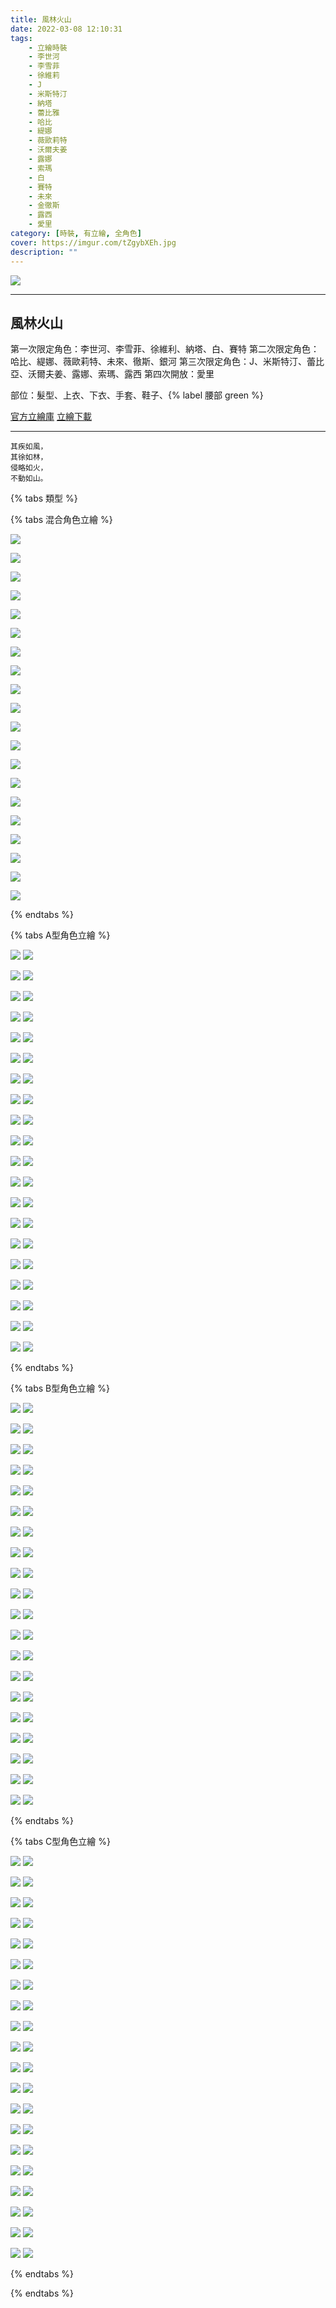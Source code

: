 ```yaml
---
title: 風林火山
date: 2022-03-08 12:10:31
tags:
    - 立繪時裝
    - 李世河
    - 李雪菲
    - 徐維莉
    - J
    - 米斯特汀
    - 納塔
    - 蕾比雅
    - 哈比
    - 緹娜
    - 薇歐莉特
    - 沃爾夫姜
    - 露娜
    - 索瑪
    - 白
    - 賽特
    - 未來
    - 金徹斯
    - 露西
    - 愛里
category: [時裝, 有立繪, 全角色]
cover: https://imgur.com/tZgybXEh.jpg
description: ""
---
```


![](https://ssl.nexon.com/s2/game/closers/2015/pds/048/1920x1080.jpg)

---
## 風林火山

第一次限定角色：李世河、李雪菲、徐維利、納塔、白、賽特
第二次限定角色：哈比、緹娜、薇歐莉特、未來、徹斯、銀河
第三次限定角色：J、米斯特汀、蕾比亞、沃爾夫姜、露娜、索瑪、露西
第四次開放：愛里

部位：髮型、上衣、下衣、手套、鞋子、{% label 腰部 green %}


[官方立繪庫](https://closers.nexon.com/Pds/FanSiteKit)
[立繪下載](https://closers.vod.nexoncdn.co.kr/site/fansitekit/Closers_FansiteKit_Urban_230629_3E048289F46E5859.zip)


---

	其疾如風，
	其徐如林，
	侵略如火，
	不動如山。
	
{% tabs 類型 %}
<!-- tab 混搭立繪-->
{% tabs 混合角色立繪 %}
<!-- tab 李世河(Seha)-->
[![](https://i.imgur.com/YPemAj4h.jpg)](https://i.imgur.com/YPemAj4.jpg)
<!-- endtab -->
<!-- tab 李雪菲(Seulbi)-->
[![](https://i.imgur.com/hh9xw6Qh.jpg)](https://i.imgur.com/hh9xw6Q.jpg)
<!-- endtab -->
<!-- tab 徐維莉(Yuri)-->
[![](https://i.imgur.com/PcLeX1Dh.jpg)](https://i.imgur.com/PcLeX1D.jpg)
<!-- endtab -->
<!-- tab J-->
[![](https://i.imgur.com/wJoqi8Oh.jpg)](https://i.imgur.com/wJoqi8O.jpg)
<!-- endtab -->
<!-- tab 米斯特汀(Tein)-->
[![](https://i.imgur.com/rycaCgSh.jpg)](https://i.imgur.com/rycaCgS.jpg)
<!-- endtab -->
<!-- tab 納塔(Nata)-->
[![](https://i.imgur.com/qxuwGLvh.jpg)](https://i.imgur.com/qxuwGLv.jpg)
<!-- endtab -->
<!-- tab 蕾比雅(Levia)-->
[![](https://i.imgur.com/oaIU84Th.jpg)](https://i.imgur.com/oaIU84T.jpg)
<!-- endtab -->
<!-- tab 哈比(Harpy)-->
[![](https://i.imgur.com/Z2DS2KAh.jpg)](https://i.imgur.com/Z2DS2KA.jpg)
<!-- endtab -->
<!-- tab 緹娜(Tina)-->
[![](https://i.imgur.com/Trjbp1mh.jpg)](https://i.imgur.com/Trjbp1m.jpg)
<!-- endtab -->
<!-- tab 薇歐莉特(Violet)-->
[![](https://i.imgur.com/jWEyfLth.jpg)](https://i.imgur.com/jWEyfLt.jpg)
<!-- endtab -->
<!-- tab 沃爾夫姜(Wolfgang)-->
[![](https://i.imgur.com/GPC3UBSh.jpg)](https://i.imgur.com/GPC3UBS.jpg)
<!-- endtab -->
<!-- tab 露娜(Luna)-->
[![](https://i.imgur.com/t9Ora1eh.jpg)](https://i.imgur.com/t9Ora1e.jpg)
<!-- endtab -->
<!-- tab 索瑪(Soma)-->
[![](https://i.imgur.com/60NeKkHh.jpg)](https://i.imgur.com/60NeKkH.jpg)
<!-- endtab -->
<!-- tab 白(Bai)-->
[![](https://i.imgur.com/35pRP4bh.jpg)](https://i.imgur.com/35pRP4b.jpg)
<!-- endtab -->
<!-- tab 賽特(Seth)-->
[![](https://i.imgur.com/eYJKd21h.jpg)](https://i.imgur.com/eYJKd21.jpg)
<!-- endtab -->
<!-- tab 未來(Mirae)-->
[![](https://i.imgur.com/fYXOYbMh.jpg)](https://i.imgur.com/fYXOYbM.jpg)
<!-- endtab -->
<!-- tab 徹斯(Chulsoo)-->
[![](https://i.imgur.com/4dEeRTch.jpg)](https://i.imgur.com/4dEeRTc.jpg)
<!-- endtab -->
<!-- tab 銀河(Eunha)-->
[![](https://i.imgur.com/1yVzIyrh.jpg)](https://i.imgur.com/1yVzIyr.jpg)
<!-- endtab -->
<!-- tab 露西(Lucy)-->
[![](https://i.imgur.com/ILF0FUCh.jpg)](https://i.imgur.com/ILF0FUC.jpg)
<!-- endtab -->
<!-- tab 愛里(Aeri)-->
[![](https://i.imgur.com/dDGLqFJh.png)](https://i.imgur.com/dDGLqFJ.png)
<!-- endtab -->
{% endtabs %}
<!-- endtab -->

<!-- tab A型-->
{% tabs A型角色立繪 %}
<!-- tab 李世河(Seha)-->
[![](https://i.imgur.com/VEymm5yh.jpg)](https://i.imgur.com/VEymm5y.jpg)
[![](https://i.imgur.com/Go1njfuh.png)](https://i.imgur.com/Go1njfu.png)
<!-- endtab -->
<!-- tab 李雪菲(Seulbi)-->
[![](https://i.imgur.com/1017AHbh.jpg)](https://i.imgur.com/1017AHb.jpg)
[![](https://i.imgur.com/lMusYMoh.png)](https://i.imgur.com/lMusYMo.png)
<!-- endtab -->
<!-- tab 徐維莉(Yuri)-->
[![](https://i.imgur.com/rSISe75h.jpg)](https://i.imgur.com/rSISe75.jpg)
[![](https://i.imgur.com/4yzetcJh.png)](https://i.imgur.com/4yzetcJ.png)
<!-- endtab -->
<!-- tab J-->
[![](https://i.imgur.com/P4fH8W4h.jpg)](https://i.imgur.com/P4fH8W4.jpg)
[![](https://i.imgur.com/4edQYfoh.png)](https://i.imgur.com/4edQYfo.png)
<!-- endtab -->
<!-- tab 米斯特汀(Tein)-->
[![](https://i.imgur.com/fMv9qanh.jpg)](https://i.imgur.com/fMv9qan.jpg)
[![](https://i.imgur.com/l1xPxYOh.png)](https://i.imgur.com/l1xPxYO.png)
<!-- endtab -->
<!-- tab 納塔(Nata)-->
[![](https://i.imgur.com/TRPSQdNh.jpg)](https://i.imgur.com/TRPSQdN.jpg)
[![](https://i.imgur.com/uDRYdFeh.png)](https://i.imgur.com/uDRYdFe.png)
<!-- endtab -->
<!-- tab 蕾比雅(Levia)-->
[![](https://i.imgur.com/kJqMfu5h.jpg)](https://i.imgur.com/kJqMfu5.jpg)
[![](https://i.imgur.com/9qKUXZAh.png)](https://i.imgur.com/9qKUXZA.png)
<!-- endtab -->
<!-- tab 哈比(Harpy)-->
[![](https://i.imgur.com/kRN0PLMh.jpg)](https://i.imgur.com/kRN0PLM.jpg)
[![](https://i.imgur.com/u2hoqAOh.png)](https://i.imgur.com/u2hoqAO.png)
<!-- endtab -->
<!-- tab 緹娜(Tina)-->
[![](https://i.imgur.com/bjznf1wh.jpg)](https://i.imgur.com/bjznf1w.jpg)
[![](https://i.imgur.com/R5lwX6gh.png)](https://i.imgur.com/R5lwX6g.png)
<!-- endtab -->
<!-- tab 薇歐莉特(Violet)-->
[![](https://i.imgur.com/Xs5XvoFh.jpg)](https://i.imgur.com/Xs5XvoF.jpg)
[![](https://i.imgur.com/LJG0pXUh.png)](https://i.imgur.com/LJG0pXU.png)
<!-- endtab -->
<!-- tab 沃爾夫姜(Wolfgang)-->
[![](https://i.imgur.com/QyuQCifh.jpg)](https://i.imgur.com/QyuQCif.jpg)
[![](https://i.imgur.com/rGddsE4h.png)](https://i.imgur.com/rGddsE4.png)
<!-- endtab -->
<!-- tab 露娜(Luna)-->
[![](https://i.imgur.com/G46BvwMh.jpg)](https://i.imgur.com/G46BvwM.jpg)
[![](https://i.imgur.com/7RCzD1zh.png)](https://i.imgur.com/7RCzD1z.png)
<!-- endtab -->
<!-- tab 索瑪(Soma)-->
[![](https://i.imgur.com/Y7kjN1xh.jpg)](https://i.imgur.com/Y7kjN1x.jpg)
[![](https://i.imgur.com/XLNX1Luh.png)](https://i.imgur.com/XLNX1Lu.png)
<!-- endtab -->
<!-- tab 白(Bai)-->
[![](https://i.imgur.com/wrvllmph.jpg)](https://i.imgur.com/wrvllmp.jpg)
[![](https://i.imgur.com/VNUD7Bwh.png)](https://i.imgur.com/VNUD7Bw.png)
<!-- endtab -->
<!-- tab 賽特(Seth)-->
[![](https://i.imgur.com/xSx7CjXh.jpg)](https://i.imgur.com/xSx7CjX.jpg)
[![](https://i.imgur.com/IEQVAG1h.png)](https://i.imgur.com/IEQVAG1.png)
<!-- endtab -->
<!-- tab 未來(Mirae)-->
[![](https://i.imgur.com/fAvvSTuh.jpg)](https://i.imgur.com/fAvvSTu.jpg)
[![](https://i.imgur.com/RrcSxTzh.png)](https://i.imgur.com/RrcSxTz.png)
<!-- endtab -->
<!-- tab 徹斯(Chulsoo)-->
[![](https://i.imgur.com/rLHtwrRh.jpg)](https://i.imgur.com/rLHtwrR.jpg)
[![](https://i.imgur.com/jNAASaqh.png)](https://i.imgur.com/jNAASaq.png)
<!-- endtab -->
<!-- tab 銀河(Eunha)-->
[![](https://i.imgur.com/m94DJZDh.jpg)](https://i.imgur.com/m94DJZD.jpg)
[![](https://i.imgur.com/y1YWqC9h.png)](https://i.imgur.com/y1YWqC9.png)
<!-- endtab -->
<!-- tab 露西(Lucy)-->
[![](https://i.imgur.com/MOvKXOWh.jpg)](https://i.imgur.com/MOvKXOW.jpg)
[![](https://i.imgur.com/Vuvbbt5h.png)](https://i.imgur.com/Vuvbbt5.png)
<!-- endtab -->
<!-- tab 愛里(Aeri)-->
[![](https://i.imgur.com/KOlmUhBh.png)](https://i.imgur.com/KOlmUhB.png)
[![](https://i.imgur.com/ma4plxJh.png)](https://i.imgur.com/ma4plxJ.png)
<!-- endtab -->
{% endtabs %}
<!-- endtab -->

<!-- tab B型-->
{% tabs B型角色立繪 %}
<!-- tab 李世河(Seha)-->
[![](https://i.imgur.com/PCMVGNah.jpg)](https://i.imgur.com/PCMVGNa.jpg)
[![](https://i.imgur.com/PY7U9fLh.png)](https://i.imgur.com/PY7U9fL.png)
<!-- endtab -->
<!-- tab 李雪菲(Seulbi)-->
[![](https://i.imgur.com/PIW5M4qh.jpg)](https://i.imgur.com/PIW5M4q.jpg)
[![](https://i.imgur.com/5gcLmqXh.png)](https://i.imgur.com/5gcLmqX.png)
<!-- endtab -->
<!-- tab 徐維莉(Yuri)-->
[![](https://i.imgur.com/3rJURMjh.jpg)](https://i.imgur.com/3rJURMj.jpg)
[![](https://i.imgur.com/kU4L0aYh.png)](https://i.imgur.com/kU4L0aY.png)
<!-- endtab -->
<!-- tab J-->
[![](https://i.imgur.com/SASOLVKh.jpg)](https://i.imgur.com/SASOLVK.jpg)
[![](https://i.imgur.com/5IZczmDh.png)](https://i.imgur.com/5IZczmD.png)
<!-- endtab -->
<!-- tab 米斯特汀(Tein)-->
[![](https://i.imgur.com/te7e2Rhh.jpg)](https://i.imgur.com/te7e2Rh.jpg)
[![](https://i.imgur.com/Bl5jQVQh.png)](https://i.imgur.com/Bl5jQVQ.png)
<!-- endtab -->
<!-- tab 納塔(Nata)-->
[![](https://i.imgur.com/ZU6AP2Zh.jpg)](https://i.imgur.com/ZU6AP2Z.jpg)
[![](https://i.imgur.com/oOK3QjAh.png)](https://i.imgur.com/oOK3QjA.png)
<!-- endtab -->
<!-- tab 蕾比雅(Levia)-->
[![](https://i.imgur.com/gANfrdbh.jpg)](https://i.imgur.com/gANfrdb.jpg)
[![](https://i.imgur.com/e3PgR8sh.png)](https://i.imgur.com/e3PgR8s.png)
<!-- endtab -->
<!-- tab 哈比(Harpy)-->
[![](https://i.imgur.com/0CXaZfZh.jpg)](https://i.imgur.com/0CXaZfZ.jpg)
[![](https://i.imgur.com/NFiAJ4Lh.png)](https://i.imgur.com/NFiAJ4L.png)
<!-- endtab -->
<!-- tab 緹娜(Tina)-->
[![](https://i.imgur.com/jzplnK0h.jpg)](https://i.imgur.com/jzplnK0.jpg)
[![](https://i.imgur.com/3atLwKzh.png)](https://i.imgur.com/3atLwKz.png)
<!-- endtab -->
<!-- tab 薇歐莉特(Violet)-->
[![](https://i.imgur.com/2td73gwh.jpg)](https://i.imgur.com/2td73gw.jpg)
[![](https://i.imgur.com/2D7alzuh.png)](https://i.imgur.com/2D7alzu.png)
<!-- endtab -->
<!-- tab 沃爾夫姜(Wolfgang)-->
[![](https://i.imgur.com/Cdq4sZHh.jpg)](https://i.imgur.com/Cdq4sZH.jpg)
[![](https://i.imgur.com/88ZkHDIh.png)](https://i.imgur.com/88ZkHDI.png)
<!-- endtab -->
<!-- tab 露娜(Luna)-->
[![](https://i.imgur.com/KE8QczLh.jpg)](https://i.imgur.com/KE8QczL.jpg)
[![](https://i.imgur.com/7M4iMOWh.png)](https://i.imgur.com/7M4iMOW.png)
<!-- endtab -->
<!-- tab 索瑪(Soma)-->
[![](https://i.imgur.com/9eFFE9eh.jpg)](https://i.imgur.com/9eFFE9e.jpg)
[![](https://i.imgur.com/TDaiN8Th.png)](https://i.imgur.com/TDaiN8T.png)
<!-- endtab -->
<!-- tab 白(Bai)-->
[![](https://i.imgur.com/rxxcgqQh.jpg)](https://i.imgur.com/rxxcgqQ.jpg)
[![](https://i.imgur.com/bhTfetlh.png)](https://i.imgur.com/bhTfetl.png)
<!-- endtab -->
<!-- tab 賽特(Seth)-->
[![](https://i.imgur.com/CutdJUCh.jpg)](https://i.imgur.com/CutdJUC.jpg)
[![](https://i.imgur.com/TKV3G8zh.png)](https://i.imgur.com/TKV3G8z.png)
<!-- endtab -->
<!-- tab 未來(Mirae)-->
[![](https://i.imgur.com/E2h25nIh.jpg)](https://i.imgur.com/E2h25nI.jpg)
[![](https://i.imgur.com/4re9UNQh.png)](https://i.imgur.com/4re9UNQ.png)
<!-- endtab -->
<!-- tab 徹斯(Chulsoo)-->
[![](https://i.imgur.com/nEntGdHh.jpg)](https://i.imgur.com/nEntGdH.jpg)
[![](https://i.imgur.com/bZEkqWSh.png)](https://i.imgur.com/bZEkqWS.png)
<!-- endtab -->
<!-- tab 銀河(Eunha)-->
[![](https://i.imgur.com/Ny46L49h.jpg)](https://i.imgur.com/Ny46L49.jpg)
[![](https://i.imgur.com/I0LIR4sh.png)](https://i.imgur.com/I0LIR4s.png)
<!-- endtab -->
<!-- tab 露西(Lucy)-->
[![](https://i.imgur.com/rdt4sQBh.jpg)](https://i.imgur.com/rdt4sQB.jpg)
[![](https://i.imgur.com/oylHG3lh.png)](https://i.imgur.com/oylHG3l.png)
<!-- endtab -->
<!-- tab 愛里(Aeri)-->
[![](https://i.imgur.com/mNuqvYEh.png)](https://i.imgur.com/mNuqvYE.png)
[![](https://i.imgur.com/hS9Soglh.png)](https://i.imgur.com/hS9Sogl.png)
<!-- endtab -->
{% endtabs %}
<!-- endtab -->

<!-- tab C型-->
{% tabs C型角色立繪 %}
<!-- tab 李世河(Seha)-->
[![](https://i.imgur.com/NgofkvVh.jpg)](https://i.imgur.com/NgofkvV.jpg)
[![](https://i.imgur.com/0kHROZoh.png)](https://i.imgur.com/0kHROZo.png)
<!-- endtab -->
<!-- tab 李雪菲(Seulbi)-->
[![](https://i.imgur.com/WUWDoiKh.jpg)](https://i.imgur.com/WUWDoiK.jpg)
[![](https://i.imgur.com/P0ZPw4Nh.png)](https://i.imgur.com/P0ZPw4N.png)
<!-- endtab -->
<!-- tab 徐維莉(Yuri)-->
[![](https://i.imgur.com/RFFk0w2h.jpg)](https://i.imgur.com/RFFk0w2.jpg)
[![](https://i.imgur.com/r3X8ycGh.png)](https://i.imgur.com/r3X8ycG.png)
<!-- endtab -->
<!-- tab J-->
[![](https://i.imgur.com/ASEqm7Oh.jpg)](https://i.imgur.com/ASEqm7O.jpg)
[![](https://i.imgur.com/fe4sk1Fh.png)](https://i.imgur.com/fe4sk1F.png)
<!-- endtab -->
<!-- tab 米斯特汀(Tein)-->
[![](https://i.imgur.com/CF1gcjbh.jpg)](https://i.imgur.com/CF1gcjb.jpg)
[![](https://i.imgur.com/lvMbKSXh.png)](https://i.imgur.com/lvMbKSX.png)
<!-- endtab -->
<!-- tab 納塔(Nata)-->
[![](https://i.imgur.com/vNWt9ehh.jpg)](https://i.imgur.com/vNWt9eh.jpg)
[![](https://i.imgur.com/SuCW63Vh.png)](https://i.imgur.com/SuCW63V.png)
<!-- endtab -->
<!-- tab 蕾比雅(Levia)-->
[![](https://i.imgur.com/qdyVYjLh.jpg)](https://i.imgur.com/qdyVYjL.jpg)
[![](https://i.imgur.com/mcYEaQVh.png)](https://i.imgur.com/mcYEaQV.png)
<!-- endtab -->
<!-- tab 哈比(Harpy)-->
[![](https://i.imgur.com/7ARNk1Dh.jpg)](https://i.imgur.com/7ARNk1D.jpg)
[![](https://i.imgur.com/BgDhWEuh.png)](https://i.imgur.com/BgDhWEu.png)
<!-- endtab -->
<!-- tab 緹娜(Tina)-->
[![](https://i.imgur.com/5Xoym86h.jpg)](https://i.imgur.com/5Xoym86.jpg)
[![](https://i.imgur.com/lQaKZr7h.png)](https://i.imgur.com/lQaKZr7.png)
<!-- endtab -->
<!-- tab 薇歐莉特(Violet)-->
[![](https://i.imgur.com/cWlzDTPh.jpg)](https://i.imgur.com/cWlzDTP.jpg)
[![](https://i.imgur.com/xTZgo40h.png)](https://i.imgur.com/xTZgo40.png)
<!-- endtab -->
<!-- tab 沃爾夫姜(Wolfgang)-->
[![](https://i.imgur.com/WXCcMnwh.jpg)](https://i.imgur.com/WXCcMnw.jpg)
[![](https://i.imgur.com/2DNau6Ph.png)](https://i.imgur.com/2DNau6P.png)
<!-- endtab -->
<!-- tab 露娜(Luna)-->
[![](https://i.imgur.com/jz4LK29h.jpg)](https://i.imgur.com/jz4LK29.jpg)
[![](https://i.imgur.com/9E5p6vlh.png)](https://i.imgur.com/9E5p6vl.png)
<!-- endtab -->
<!-- tab 索瑪(Soma)-->
[![](https://i.imgur.com/CfVkFUWh.jpg)](https://i.imgur.com/CfVkFUW.jpg)
[![](https://i.imgur.com/iOgMglvh.png)](https://i.imgur.com/iOgMglv.png)
<!-- endtab -->
<!-- tab 白(Bai)-->
[![](https://i.imgur.com/K2EbNzDh.jpg)](https://i.imgur.com/K2EbNzD.jpg)
[![](https://i.imgur.com/zHwXZwhh.png)](https://i.imgur.com/zHwXZwh.png)
<!-- endtab -->
<!-- tab 賽特(Seth)-->
[![](https://i.imgur.com/2cLyLMCh.jpg)](https://i.imgur.com/2cLyLMC.jpg)
[![](https://i.imgur.com/XF42nuuh.png)](https://i.imgur.com/XF42nuu.png)
<!-- endtab -->
<!-- tab 未來(Mirae)-->
[![](https://i.imgur.com/WItr5Mqh.jpg)](https://i.imgur.com/WItr5Mq.jpg)
[![](https://i.imgur.com/JemAPO0h.png)](https://i.imgur.com/JemAPO0.png)
<!-- endtab -->
<!-- tab 徹斯(Chulsoo)-->
[![](https://i.imgur.com/qqh9Tm7h.jpg)](https://i.imgur.com/qqh9Tm7.jpg)
[![](https://i.imgur.com/bZh4GHWh.png)](https://i.imgur.com/bZh4GHW.png)
<!-- endtab -->
<!-- tab 銀河(Eunha)-->
[![](https://i.imgur.com/Z2pmfhMh.jpg)](https://i.imgur.com/Z2pmfhM.jpg)
[![](https://i.imgur.com/hv6Kjuhh.png)](https://i.imgur.com/hv6Kjuh.png)
<!-- endtab -->
<!-- tab 露西(Lucy)-->
[![](https://i.imgur.com/SAiMcfvh.jpg)](https://i.imgur.com/SAiMcfv.jpg)
[![](https://i.imgur.com/O8AGKOIh.png)](https://i.imgur.com/O8AGKOI.png)
<!-- endtab -->
<!-- tab 愛里(Aeri)-->
[![](https://i.imgur.com/gd73kqFh.png)](https://i.imgur.com/gd73kqF.png)
[![](https://i.imgur.com/xxa6S6Kh.png)](https://i.imgur.com/xxa6S6K.png)
<!-- endtab -->
{% endtabs %}
<!-- endtab -->

{% endtabs %}

